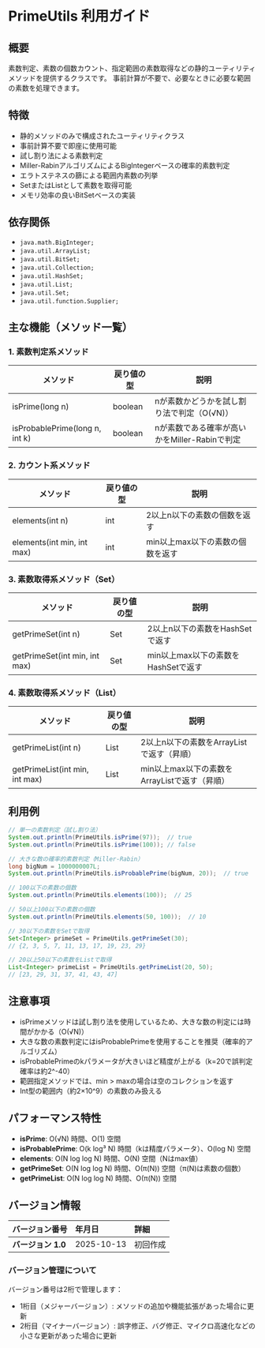 # PrimeUtils 利用ガイド

## 概要

素数判定、素数の個数カウント、指定範囲の素数取得などの静的ユーティリティメソッドを提供するクラスです。
事前計算が不要で、必要なときに必要な範囲の素数を処理できます。

## 特徴

- 静的メソッドのみで構成されたユーティリティクラス
- 事前計算不要で即座に使用可能
- 試し割り法による素数判定
- Miller-RabinアルゴリズムによるBigIntegerベースの確率的素数判定
- エラトステネスの篩による範囲内素数の列挙
- SetまたはListとして素数を取得可能
- メモリ効率の良いBitSetベースの実装

## 依存関係

- `java.math.BigInteger;`
- `java.util.ArrayList;`
- `java.util.BitSet;`
- `java.util.Collection;`
- `java.util.HashSet;`
- `java.util.List;`
- `java.util.Set;`
- `java.util.function.Supplier;`

## 主な機能（メソッド一覧）

### 1. 素数判定系メソッド

| メソッド                           | 戻り値の型   | 説明                            |
|--------------------------------|---------|-------------------------------|
| isPrime(long n)                | boolean | nが素数かどうかを試し割り法で判定（O(√N)）      |
| isProbablePrime(long n, int k) | boolean | nが素数である確率が高いかをMiller-Rabinで判定 |

### 2. カウント系メソッド

| メソッド                       | 戻り値の型 | 説明                  |
|----------------------------|-------|---------------------|
| elements(int n)            | int   | 2以上n以下の素数の個数を返す     |
| elements(int min, int max) | int   | min以上max以下の素数の個数を返す |

### 3. 素数取得系メソッド（Set）

| メソッド                          | 戻り値の型        | 説明                       |
|-------------------------------|--------------|--------------------------|
| getPrimeSet(int n)            | Set<Integer> | 2以上n以下の素数をHashSetで返す     |
| getPrimeSet(int min, int max) | Set<Integer> | min以上max以下の素数をHashSetで返す |

### 4. 素数取得系メソッド（List）

| メソッド                           | 戻り値の型         | 説明                             |
|--------------------------------|---------------|--------------------------------|
| getPrimeList(int n)            | List<Integer> | 2以上n以下の素数をArrayListで返す（昇順）     |
| getPrimeList(int min, int max) | List<Integer> | min以上max以下の素数をArrayListで返す（昇順） |

## 利用例

```java
// 単一の素数判定（試し割り法）
System.out.println(PrimeUtils.isPrime(97));  // true
System.out.println(PrimeUtils.isPrime(100)); // false

// 大きな数の確率的素数判定（Miller-Rabin）
long bigNum = 1000000007L;
System.out.println(PrimeUtils.isProbablePrime(bigNum, 20));  // true

// 100以下の素数の個数
System.out.println(PrimeUtils.elements(100));  // 25

// 50以上100以下の素数の個数
System.out.println(PrimeUtils.elements(50, 100));  // 10

// 30以下の素数をSetで取得
Set<Integer> primeSet = PrimeUtils.getPrimeSet(30);
// {2, 3, 5, 7, 11, 13, 17, 19, 23, 29}

// 20以上50以下の素数をListで取得
List<Integer> primeList = PrimeUtils.getPrimeList(20, 50);
// [23, 29, 31, 37, 41, 43, 47]
```

## 注意事項

- isPrimeメソッドは試し割り法を使用しているため、大きな数の判定には時間がかかる（O(√N)）
- 大きな数の素数判定にはisProbablePrimeを使用することを推奨（確率的アルゴリズム）
- isProbablePrimeのkパラメータが大きいほど精度が上がる（k=20で誤判定確率は約2^-40）
- 範囲指定メソッドでは、min > maxの場合は空のコレクションを返す
- Int型の範囲内（約2×10^9）の素数のみ扱える

## パフォーマンス特性

- **isPrime**: O(√N) 時間、O(1) 空間
- **isProbablePrime**: O(k log³ N) 時間（kは精度パラメータ）、O(log N) 空間
- **elements**: O(N log log N) 時間、O(N) 空間（Nはmax値）
- **getPrimeSet**: O(N log log N) 時間、O(π(N)) 空間（π(N)は素数の個数）
- **getPrimeList**: O(N log log N) 時間、O(π(N)) 空間

## バージョン情報

| バージョン番号       | 年月日        | 詳細   |
|:--------------|:-----------|:-----|
| **バージョン 1.0** | 2025-10-13 | 初回作成 |

### バージョン管理について

バージョン番号は2桁で管理します：

- 1桁目（メジャーバージョン）: メソッドの追加や機能拡張があった場合に更新
- 2桁目（マイナーバージョン）: 誤字修正、バグ修正、マイクロ高速化などの小さな更新があった場合に更新